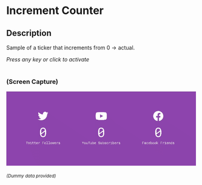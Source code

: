 # Increment Counter

## Description
Sample of a ticker that increments from 0 -> actual. 

*Press any key or click to activate*
<br>
<br>
### (Screen Capture)
![Screenshot_Increment Counter](./assets/p15_screencap.gif)

<small>*(Dummy data provided)*</small>
